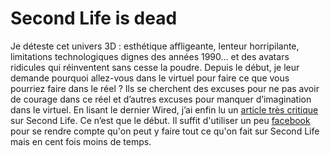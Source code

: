 # Second Life is dead

Je déteste cet univers 3D : esthétique affligeante, lenteur horripilante, limitations technologiques dignes des années 1990… et des avatars ridicules qui réinventent sans cesse la poudre. Depuis le début, je leur demande pourquoi allez-vous dans le virtuel pour faire ce que vous pourriez faire dans le réel ? Ils se cherchent des excuses pour ne pas avoir de courage dans ce réel et d’autres excuses pour manquer d’imagination dans le virtuel. En lisant le dernier Wired, j’ai enfin lu un [article très critique](http://www.wired.com/techbiz/media/magazine/15-08/ff_sheep) sur Second Life. Ce n’est que le début. Il suffit d'utiliser un peu [facebook](http://www.facebook.com) pour se rendre compte qu'on peut y faire tout ce qu'on fait sur Second Life mais en cent fois moins de temps.